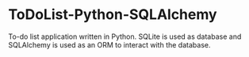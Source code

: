 # ToDoList-Python-SQLAlchemy
To-do list application written in Python. SQLite is used as database and SQLAlchemy is used as an ORM to interact with the database.
